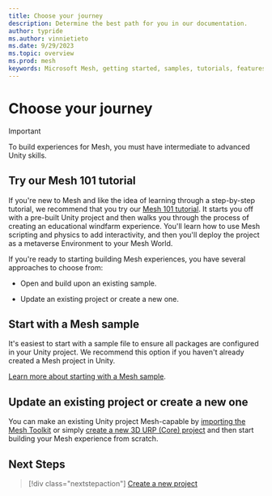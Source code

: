 ```yaml
---
title: Choose your journey
description: Determine the best path for you in our documentation.
author: typride
ms.author: vinnietieto
ms.date: 9/29/2023
ms.topic: overview
ms.prod: mesh
keywords: Microsoft Mesh, getting started, samples, tutorials, features
---
```


# Choose your journey

> [!IMPORTANT]
> <License info TBD>
> To build experiences for Mesh, you must have intermediate to advanced Unity skills.

## Try our Mesh 101 tutorial

If you're new to Mesh and like the idea of learning through a step-by-step tutorial, we recommend that you try our [Mesh 101 tutorial](mesh-101-tutorial/mesh-101-01-overview-and-setup.md). It starts you off with a pre-built Unity project and then walks you through the process of creating an educational windfarm experience. You'll learn how to use Mesh scripting and physics to add interactivity, and then you'll deploy the project as a metaverse Environment to your Mesh World.

If you're ready to starting building Mesh experiences, you have several approaches to choose from:

- Open and build upon an existing sample.

- Update an existing project or create a new one.

## Start with a Mesh sample

It's easiest to start with a sample file to ensure all packages are configured in your Unity project. We recommend this option if you haven't already created a Mesh project in Unity.

[Learn more about starting with a Mesh sample](samples/samples-overview.md).

## Update an existing project or create a new one

You can make an existing Unity project Mesh-capable by [importing the Mesh Toolkit](../build-your-basic-environment/import-the-mesh-toolkit.md) or simply [create a new 3D URP (Core) project](../build-your-basic-environment/create-a-new-project-or-update.md) and then start building your Mesh experience from scratch. 

## Next Steps

   > [!div class="nextstepaction"]
   > [Create a new project](../build-your-basic-environment/create-a-new-project.md)
